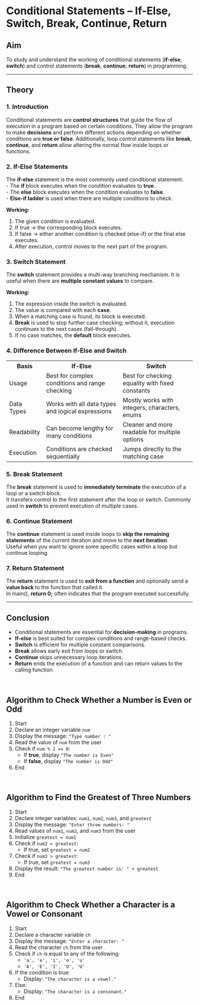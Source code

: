 <h1>Conditional Statements – If-Else, Switch, Break, Continue, Return</h1>

<h2>Aim</h2>
<p>To study and understand the working of conditional statements (<b>if-else</b>, <b>switch</b>) and control statements (<b>break</b>, <b>continue</b>, <b>return</b>) in programming.</p>

<hr>

<h2>Theory</h2>

<h3>1. Introduction</h3>
<p>
Conditional statements are <b>control structures</b> that guide the flow of execution in a program based on certain conditions.  
They allow the program to make <b>decisions</b> and perform different actions depending on whether conditions are <b>true or false</b>.  
Additionally, loop control statements like <b>break</b>, <b>continue</b>, and <b>return</b> allow altering the normal flow inside loops or functions.
</p>

<h3>2. If-Else Statements</h3>
<p>
The <b>if-else</b> statement is the most commonly used conditional statement.<br>
- The <b>if</b> block executes when the condition evaluates to <b>true</b>.<br>
- The <b>else</b> block executes when the condition evaluates to <b>false</b>.<br>
- <b>Else-if ladder</b> is used when there are multiple conditions to check.
</p>

<p><b>Working:</b></p>
<ol>
  <li>The given condition is evaluated.</li>
  <li>If true → the corresponding block executes.</li>
  <li>If false → either another condition is checked (else-if) or the final else executes.</li>
  <li>After execution, control moves to the next part of the program.</li>
</ol>

<h3>3. Switch Statement</h3>
<p>
The <b>switch</b> statement provides a multi-way branching mechanism. It is useful when there are <b>multiple constant values</b> to compare.
</p>

<p><b>Working:</b></p>
<ol>
  <li>The expression inside the switch is evaluated.</li>
  <li>The value is compared with each <b>case</b>.</li>
  <li>When a matching case is found, its block is executed.</li>
  <li><b>Break</b> is used to stop further case checking; without it, execution continues to the next cases (fall-through).</li>
  <li>If no case matches, the <b>default</b> block executes.</li>
</ol>

<h3>4. Difference Between If-Else and Switch</h3>
<table>
  <tr>
    <th>Basis</th>
    <th>If-Else</th>
    <th>Switch</th>
  </tr>
  <tr>
    <td>Usage</td>
    <td>Best for complex conditions and range checking</td>
    <td>Best for checking equality with fixed constants</td>
  </tr>
  <tr>
    <td>Data Types</td>
    <td>Works with all data types and logical expressions</td>
    <td>Mostly works with integers, characters, enums</td>
  </tr>
  <tr>
    <td>Readability</td>
    <td>Can become lengthy for many conditions</td>
    <td>Cleaner and more readable for multiple options</td>
  </tr>
  <tr>
    <td>Execution</td>
    <td>Conditions are checked sequentially</td>
    <td>Jumps directly to the matching case</td>
  </tr>
</table>

<h3>5. Break Statement</h3>
<p>
The <b>break</b> statement is used to <b>immediately terminate</b> the execution of a loop or a switch block.<br>
It transfers control to the first statement after the loop or switch. Commonly used in <b>switch</b> to prevent execution of multiple cases.
</p>

<h3>6. Continue Statement</h3>
<p>
The <b>continue</b> statement is used inside loops to <b>skip the remaining statements</b> of the current iteration and move to the <b>next iteration</b>.<br>
Useful when you want to ignore some specific cases within a loop but continue looping.
</p>

<h3>7. Return Statement</h3>
<p>
The <b>return</b> statement is used to <b>exit from a function</b> and optionally send a <b>value back</b> to the function that called it.<br>
In main(), <b>return 0;</b> often indicates that the program executed successfully.
</p>

<hr>

<h2>Conclusion</h2>
<ul>
  <li>Conditional statements are essential for <b>decision-making</b> in programs.</li>
  <li><b>If-else</b> is best suited for complex conditions and range-based checks.</li>
  <li><b>Switch</b> is efficient for multiple constant comparisons.</li>
  <li><b>Break</b> allows early exit from loops or switch.</li>
  <li><b>Continue</b> skips unnecessary loop iterations.</li>
  <li><b>Return</b> ends the execution of a function and can return values to the calling function.</li>
</ul>
<br>
<h2>Algorithm to Check Whether a Number is Even or Odd</h2>

<ol>
  <li>Start</li>
  <li>Declare an integer variable <code>num</code></li>
  <li>Display the message: <code>"Type number : "</code></li>
  <li>Read the value of <code>num</code> from the user</li>
  <li>Check if <code>num % 2 == 0</code>:
    <ul>
      <li>If <strong>true</strong>, display <code>"The number is Even"</code></li>
      <li>If <strong>false</strong>, display <code>"The number is Odd"</code></li>
    </ul>
  </li>
  <li>End</li>
</ol>
<br>
<h2>Algorithm to Find the Greatest of Three Numbers</h2>

<ol>
  <li>Start</li>
  <li>Declare integer variables: <code>num1</code>, <code>num2</code>, <code>num3</code>, and <code>greatest</code></li>
  <li>Display the message: <code>"Enter three numbers: "</code></li>
  <li>Read values of <code>num1</code>, <code>num2</code>, and <code>num3</code> from the user</li>
  <li>Initialize <code>greatest = num1</code></li>
  <li>Check if <code>num2 > greatest</code>:
    <ul>
      <li>If true, set <code>greatest = num2</code></li>
    </ul>
  </li>
  <li>Check if <code>num3 > greatest</code>:
    <ul>
      <li>If true, set <code>greatest = num3</code></li>
    </ul>
  </li>
  <li>Display the result: <code>"The greatest number is: " + greatest</code></li>
  <li>End</li>
</ol>
<br>
<h2>Algorithm to Check Whether a Character is a Vowel or Consonant</h2>

<ol>
  <li>Start</li>
  <li>Declare a character variable <code>ch</code></li>
  <li>Display the message: <code>"Enter a character: "</code></li>
  <li>Read the character <code>ch</code> from the user</li>
  <li>Check if <code>ch</code> is equal to any of the following:
    <ul>
      <li><code>'a', 'e', 'i', 'o', 'u'</code></li>
      <li><code>'A', 'E', 'I', 'O', 'U'</code></li>
    </ul>
  </li>
  <li>If the condition is true:
    <ul>
      <li>Display: <code>"The character is a vowel."</code></li>
    </ul>
  </li>
  <li>Else:
    <ul>
      <li>Display: <code>"The character is a consonant."</code></li>
    </ul>
  </li>
  <li>End</li>
</ol>
<br>
